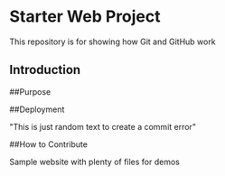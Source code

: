 # Starter Web Project


This repository is for showing how Git and GitHub work

## Introduction

##Purpose

##Deployment

"This is just random text to create a commit error"

##How to Contribute

Sample website with plenty of files for demos
